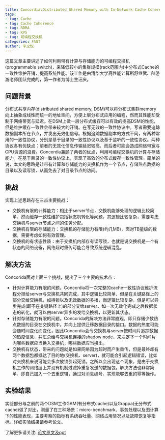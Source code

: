 ```yaml
---
title: Concordia:Distributed Shared Memory with In-Network Cache Coherence
tags: 
- tag: Cache
- tag: Cache Coherence
- tag: RDMA
- tag: KVS
- tag: 可编程交换机
categories: FAST
author: 李之悦
---
```


这篇文章主要讲述了如何利用带有计算与存储能力的可编程交换机(programmable switch)，来降低较小的集群规模(rack范围内)中分布式Cache的一致性维护开销，提高系统性能。该工作是由清华大学高性能计算所舒继武、陆游游老师团队完成的，第一作者为博士生汪庆。

## 问题背景

分布式共享内存(distributed shared memory, DSM)可以将分布式集群memory向上抽象成线性而统一的地址空间，方便上层分布式应用的编程，然而其性能却受制于网络带宽与延迟。在DSM上做一层分布式缓存可以有效的提高DSM的性能，但是维护缓存一致性会带来较大的开销。在写无效的一致性协议中，写者需要追踪数据副本所在节点，并发出无效化信号。根据追踪数据副本的方式不同，有两种常用的一致性协议，分别是基于目录的一致性协议以及基于监听的一致性协议。两种协议各有优缺点：前者的无效化信息传输延迟较高，而后者可能会造成网络带宽与CPU资源的浪费。Concordia兼顾了两者的优点，利用可编程交换机的计算与存储能力，在基于目录的一致性协议上，实现了高效的分布式缓存一致性管理。简单的说，本文的思路是让带有计算和存储能力的交换机作为一个节点，存储热点数据的目录以及读写锁，从而免去了对目录节点的访问。

## 挑战

实现上述思路存在三点主要挑战：
- 交换机有限的计算能力：相比于server节点，交换机能够处理的逻辑比较简单，然而缓存一致性维护包括状态机转化等问题，其逻辑比较复杂，需要考虑交换机与server节点之间的任务分配。
- 交换机有限的存储能力：交换机的存储能力有限(约几MB)，面对TB量级的数据，需要考虑如何有效管理。
- 交换机的有状态性质：由于交换机内部存有读写锁，也就是说交换机是一个有状态的网络设备，网络超时重传可能会导致系统逻辑混乱。

## 解决方法

Concorida面对上面三个挑战，提出了三个主要的技术点：
- 针对计算能力有限的问题，Concordia将一次完整的cache一致性协议维护流程分担给server与交换机共同完成，其中逻辑比较简单、但是在关键路径上的部分交给交换机，如持锁以及无效数据的多播，而逻辑比较复杂，但是可以异步完成(即不在关键路径上)的部分交给server，如一次无效化完成之后数据状态的转化，就可以由server异步的发给交换机，以更新其状态。
- 针对存储能力有限的问题，Concorida的解决方法非常直观，即只存储少数热点数据的目录在交换机中，并向上提供迁移数据目录的接口。数据的热度可能会随时间变化而变化，因此Concordia会令交换机与server按时间片追踪数据的热度信息，并汇总给与交换机连接的shadow node，来决定下一个时间片内哪些数据应当换入交换机，哪些数据应当换出。
- 交换机有状态，带来的问题就是如果网络因为超时而产生重传，但是最终却有两个数据包都抵达了目的地(交换机、server)，就可能会引起逻辑错误，比如对交换机来说可能会多次放锁引起死锁。之所以会出现这个现象，是由于交换机工作的网络层上并没有机制过滤掉重复发送的数据包。解决方法也非常简单，即自己加入一个去重逻辑，通过对消息编号，实现能够去重的幂等操作。

## 实验结果

实验部分与之前的两个DSM工作GAM(有分布式cache)以及Grappa(无分布式cache)做了对比，测量了在三种场景：micro-benchmark、事务处理以及图计算下的性能表现，主要考察的指标有系统吞吐量、网络占用情况以及故障恢复等指标。详细实验结果请参考论文。

 
了解更多请关注: [论文原文及ppt](https://www.usenix.org/conference/fast21/presentation/wang) 